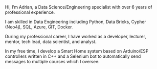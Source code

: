 Hi, I’m Adrian, a Data Science/Engineering specialist with over 6 years of professional experience. 

I am skilled in Data Engineering including Python, Data Bricks, Cypher (Neo4j), SQL, Azure, GIT, Docker. 

During my professional career, I have worked as a developer, lecturer, mentor, tech lead, data scientist, and analyst. 

In my free time, I develop a Smart Home system based on Arduino/ESP controllers written in C++ and a Selenium bot to automatically send messages to multiple courses which I oversee.

